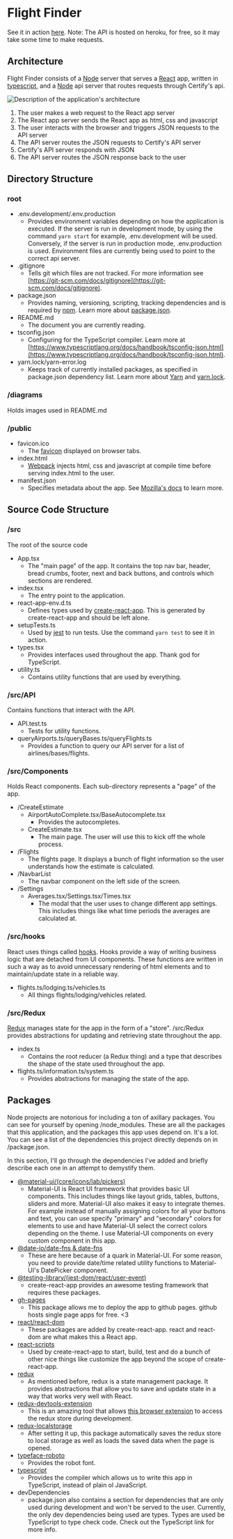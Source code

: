 # Flight Finder

See it in action [here](https://FritzJay.github.io/flight-finder).
Note: The API is hosted on heroku, for free, so it may take some time to make requests.

## Architecture

Flight Finder consists of a [Node](https://nodejs.org/en/) server that serves a [React](https://reactjs.org/) app, written in [typescript](https://www.typescriptlang.org/), and a [Node](https://nodejs.org/en/) api server that routes requests through Certify's api.

![Description of the application's architecture](diagrams/architecture.png?raw=true "Application Architecture")

1. The user makes a web request to the React app server
2. The React app server sends the React app as html, css and javascript
3. The user interacts with the browser and triggers JSON requests to the API server
4. The API server routes the JSON requests to Certify's API server
5. Certify's API server responds with JSON
6. The API server routes the JSON response back to the user

## Directory Structure

### root

- .env.development/.env.production
  - Provides environment variables depending on how the application is executed. If the server is run in development mode, by using the command `yarn start` for example, .env.development will be used. Conversely, if the server is run in production mode, .env.production is used. Environment files are currently being used to point to the correct api server.
- .gitignore
  - Tells git which files are not tracked. For more information see [https://git-scm.com/docs/gitignore](https://git-scm.com/docs/gitignore).
- package.json
  - Provides naming, versioning, scripting, tracking dependencies and is required by [npm](https://www.npmjs.com/). Learn more about [package.json](https://docs.npmjs.com/files/package.json).
- README.md
  - The document you are currently reading.
- tsconfig.json
  - Configuring for the TypeScript compiler. Learn more at [https://www.typescriptlang.org/docs/handbook/tsconfig-json.html](https://www.typescriptlang.org/docs/handbook/tsconfig-json.html).
- yarn.lock/yarn-error.log
  - Keeps track of currently installed packages, as specified in package.json dependency list. Learn more about [Yarn](https://classic.yarnpkg.com/lang/en/) and [yarn.lock](https://classic.yarnpkg.com/en/docs/yarn-lock/).

### /diagrams

Holds images used in README.md

### /public

- favicon.ico
  - The [favicon](https://en.wikipedia.org/wiki/Favicon) displayed on browser tabs.
- index.html
  - [Webpack](https://webpack.js.org/) injects html, css and javascript at compile time before serving index.html to the user.
- manifest.json
  - Specifies metadata about the app. See [Mozilla's docs](https://developer.mozilla.org/en-US/docs/Mozilla/Add-ons/WebExtensions/manifest.json) to learn more.

## Source Code Structure

### /src

The root of the source code

- App.tsx
  - The "main page" of the app. It contains the top nav bar, header, bread crumbs, footer, next and back buttons, and controls which sections are rendered.
- index.tsx
  - The entry point to the application.
- react-app-env.d.ts
  - Defines types used by [create-react-app](https://github.com/facebook/create-react-app). This is generated by create-react-app and should be left alone.
- setupTests.ts
  - Used by [jest](https://jestjs.io/) to run tests. Use the command `yarn test` to see it in action.
- types.tsx
  - Provides interfaces used throughout the app. Thank god for TypeScript.
- utility.ts
  - Contains utility functions that are used by everything.

### /src/API

Contains functions that interact with the API.

- API.test.ts
  - Tests for utility functions.
- queryAirports.ts/queryBases.ts/queryFlights.ts
  - Provides a function to query our API server for a list of airlines/bases/flights.

### /src/Components

Holds React components. Each sub-directory represents a "page" of the app.

- /CreateEstimate
  - AirportAutoComplete.tsx/BaseAutocomplete.tsx
    - Provides the autocompletes.
  - CreateEstimate.tsx
    - The main page. The user will use this to kick off the whole process.
- /Flights
  - The flights page. It displays a bunch of flight information so the user understands how the estimate is calculated.
- /NavbarList
  - The navbar component on the left side of the screen.
- /Settings
  - Averages.tsx/Settings.tsx/Times.tsx
    - The modal that the user uses to change different app settings. This includes things like what time periods the averages are calculated at.

### /src/hooks

React uses things called [hooks](https://reactjs.org/docs/hooks-intro.html). Hooks provide a way of writing business logic that are detached from UI components. These functions are written in such a way as to avoid unnecessary rendering of html elements and to maintain/update state in a reliable way.

- flights.ts/lodging.ts/vehicles.ts
  - All things flights/lodging/vehicles related.

### /src/Redux

[Redux](https://redux.js.org/) manages state for the app in the form of a "store". /src/Redux provides abstractions for updating and retrieving state throughout the app.

- index.ts
  - Contains the root reducer (a Redux thing) and a type that describes the shape of the state used throughout the app.
- flights.ts/information.ts/system.ts
  - Provides abstractions for managing the state of the app.

## Packages

Node projects are notorious for including a ton of axillary packages. You can see for yourself by opening /node_modules. These are all the packages that this application, and the packages this app uses depend on. It's a lot. You can see a list of the dependencies this project directly depends on in /package.json.

In this section, I'll go through the dependencies I've added and briefly describe each one in an attempt to demystify them.

- [@material-ui/(core/icons/lab/pickers)](https://material-ui.com/)
  - Material-UI is React UI framework that provides basic UI components. This includes things like layout grids, tables, buttons, sliders and more. Material-UI also makes it easy to integrate themes. For example instead of manually assigning colors for all your buttons and text, you can use specify "primary" and "secondary" colors for elements to use and have Material-UI select the correct colors depending on the theme. I use Material-UI components on every custom component in this app.
- [@date-io/date-fns & date-fns](https://github.com/dmtrKovalenko/date-io)
  - These are here because of a quark in Material-UI. For some reason, you need to provide date/time related utility functions to Material-UI's DatePicker component.
- [@testing-library/(jest-dom/react/user-event)](https://testing-library.com/)
  - create-react-app provides an awesome testing framework that requires these packages.
- [gh-pages](https://pages.github.com/)
  - This package allows me to deploy the app to github pages. github hosts single page apps for free. <3
- [react/react-dom](https://reactjs.org/)
  - These packages are added by create-react-app. react and react-dom are what makes this a React app.
- [react-scripts](https://github.com/facebook/create-react-app)
  - Used by create-react-app to start, build, test and do a bunch of other nice things like customize the app beyond the scope of create-react-app.
- [redux](https://redux.js.org/)
  - As mentioned before, redux is a state management package. It provides abstractions that allow you to save and update state in a way that works very well with React.
- [redux-devtools-extension](https://github.com/reduxjs/redux-devtools)
  - This is an amazing tool that allows [this browser extension](https://chrome.google.com/webstore/detail/redux-devtools/lmhkpmbekcpmknklioeibfkpmmfibljd) to access the redux store during development.
- [redux-localstorage](https://github.com/elgerlambert/redux-localstorage)
  - After setting it up, this package automatically saves the redux store to local storage as well as loads the saved data when the page is opened.
- [typeface-roboto](https://github.com/KyleAMathews/typefaces/tree/master/packages/roboto)
  - Provides the robot font.
- [typescript](https://www.typescriptlang.org/)
  - Provides the compiler which allows us to write this app in TypeScript, instead of plain ol JavaScript.
- devDependencies
  - package.json also contains a section for dependencies that are only used during development and won't be served to the user. Currently, the only dev dependencies being used are types. Types are used be TypeScript to type check code. Check out the TypeScript link for more info.
